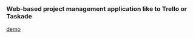 ### Web-based project management application like to Trello or Taskade
[demo](https://blinkoliver.github.io/trelloClone/#/)
